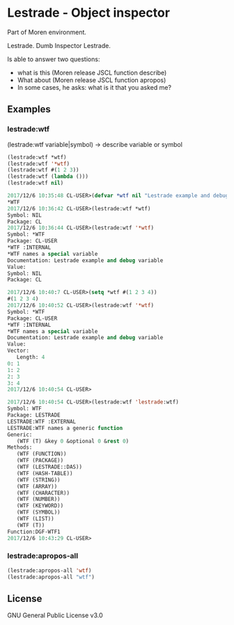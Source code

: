 # Lestrade - Object inspector

Part of Moren environment. 

Lestrade. Dumb Inspector Lestrade.

Is able to answer two questions:

- what is this (Moren release JSCL function describe)
- What about (Moren release JSCL function apropos)
- In some cases, he asks: what is it that you asked me?

## Examples

### lestrade:wtf

(lestrade:wtf variable|symbol) -> describe variable or symbol

```lisp
(lestrade:wtf *wtf)
(lestrade:wtf '*wtf)
(lestrade:wtf #(1 2 3))
(lestrade:wtf (lambda ()))
(lestrade:wtf nil)
```


```lisp
2017/12/6 10:35:48 CL-USER>(defvar *wtf nil "Lestrade example and debug variable")
*WTF
2017/12/6 10:36:42 CL-USER>(lestrade:wtf *wtf)
Symbol: NIL
Package: CL
2017/12/6 10:36:44 CL-USER>(lestrade:wtf '*wtf)
Symbol: *WTF
Package: CL-USER
*WTF :INTERNAL
*WTF names a special variable
Documentation: Lestrade example and debug variable
Value:
Symbol: NIL
Package: CL
```

```lisp
2017/12/6 10:40:7 CL-USER>(setq *wtf #(1 2 3 4))
#(1 2 3 4)
2017/12/6 10:40:52 CL-USER>(lestrade:wtf '*wtf)
Symbol: *WTF
Package: CL-USER
*WTF :INTERNAL
*WTF names a special variable
Documentation: Lestrade example and debug variable
Value:
Vector:
   Length: 4
0: 1
1: 2
2: 3
3: 4
2017/12/6 10:40:54 CL-USER>
```

```lisp
2017/12/6 10:40:54 CL-USER>(lestrade:wtf 'lestrade:wtf)
Symbol: WTF
Package: LESTRADE
LESTRADE:WTF :EXTERNAL
LESTRADE:WTF names a generic function
Generic:
   (WTF (T) &key 0 &optional 0 &rest 0)
Methods:
   (WTF (FUNCTION))
   (WTF (PACKAGE))
   (WTF (LESTRADE::DAS))
   (WTF (HASH-TABLE))
   (WTF (STRING))
   (WTF (ARRAY))
   (WTF (CHARACTER))
   (WTF (NUMBER))
   (WTF (KEYWORD))
   (WTF (SYMBOL))
   (WTF (LIST))
   (WTF (T))
Function:DGF-WTF1
2017/12/6 10:43:29 CL-USER>

```

### lestrade:apropos-all

```lisp
(lestrade:apropos-all 'wtf)
(lestrade:apropos-all "wtf")
```

## License 
GNU General Public License v3.0






